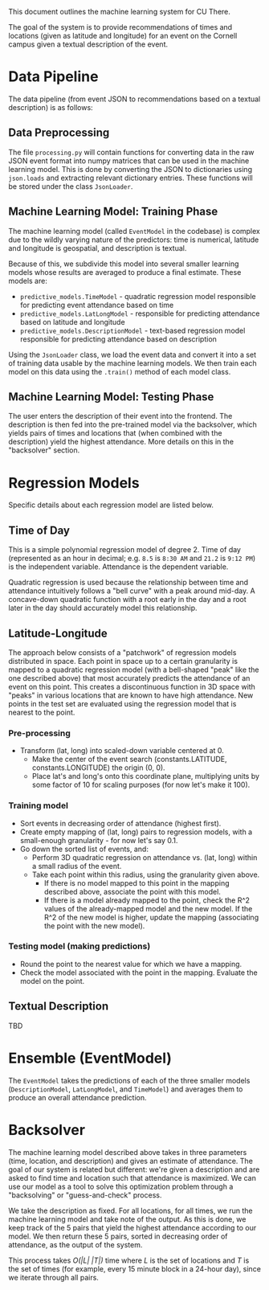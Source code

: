 This document outlines the machine learning system for CU There.

The goal of the system is to provide recommendations of times and locations (given as latitude and longitude) for an event on the Cornell campus given a textual description of the event.

# Data Pipeline

The data pipeline (from event JSON to recommendations based on a textual description) is as follows:

## Data Preprocessing

The file `processing.py` will contain functions for converting data in the raw JSON event format into numpy matrices that can be used in the machine learning model. This is done by converting the JSON to dictionaries using `json.loads` and extracting relevant dictionary entries. These functions will be stored under the class `JsonLoader`.

## Machine Learning Model: Training Phase

The machine learning model (called `EventModel` in the codebase) is complex due to the wildly varying nature of the predictors: time is numerical, latitude and longitude is geospatial, and description is textual.

Because of this, we subdivide this model into several smaller learning models whose results are averaged to produce a final estimate. These models are:

* `predictive_models.TimeModel` - quadratic regression model responsible for predicting event attendance based on time
* `predictive_models.LatLongModel` - responsible for predicting attendance based on latitude and longitude
* `predictive_models.DescriptionModel` - text-based regression model responsible for predicting attendance based on description

Using the `JsonLoader` class, we load the event data and convert it into a set of training data usable by the machine learning models. We then train each model on this data using the `.train()` method of each model class.

## Machine Learning Model: Testing Phase

The user enters the description of their event into the frontend. The description is then fed into the pre-trained model via the backsolver, which yields pairs of times and locations that (when combined with the description) yield the highest attendance. More details on this in the "backsolver" section.

# Regression Models

Specific details about each regression model are listed below.

## Time of Day

This is a simple polynomial regression model of degree 2. Time of day (represented as an hour in decimal; e.g. `8.5` is `8:30 AM` and `21.2` is `9:12 PM`) is the independent variable. Attendance is the dependent variable.

Quadratic regression is used because the relationship between time and attendance intuitively follows a "bell curve" with a peak around mid-day. A concave-down quadratic function with a root early in the day and a root later in the day should accurately model this relationship.

## Latitude-Longitude

The approach below consists of a "patchwork" of regression models distributed in space. Each point in space up to a certain granularity is mapped to a quadratic regression model (with a bell-shaped "peak" like the one described above) that most accurately predicts the attendance of an event on this point. This creates a discontinuous function in 3D space with "peaks" in various locations that are known to have high attendance. New points in the test set are evaluated using the regression model that is nearest to the point.

### Pre-processing

* Transform (lat, long) into scaled-down variable centered at 0.
	* Make the center of the event search (constants.LATITUDE, constants.LONGITUDE) the origin (0, 0).
	* Place lat's and long's onto this coordinate plane, multiplying units by some factor of 10 for scaling purposes (for now let's make it 100).

### Training model

* Sort events in decreasing order of attendance (highest first).
* Create empty mapping of (lat, long) pairs to regression models, with a small-enough granularity - for now let's say 0.1.
* Go down the sorted list of events, and:
	* Perform 3D quadratic regression on attendance vs. (lat, long) within a small radius of the event.
	* Take each point within this radius, using the granularity given above.
		* If there is no model mapped to this point in the mapping described above, associate the point with this model.
		* If there is a model already mapped to the point, check the R^2 values of the already-mapped model and the new model. If the R^2 of the new model is higher, update the mapping (associating the point with the new model).

### Testing model (making predictions)

* Round the point to the nearest value for which we have a mapping.
* Check the model associated with the point in the mapping. Evaluate the model on the point.

## Textual Description

TBD

# Ensemble (EventModel)

The `EventModel` takes the predictions of each of the three smaller models (`DescriptionModel`, `LatLongModel`, and `TimeModel`) and averages them to produce an overall attendance prediction.

# Backsolver

The machine learning model described above takes in three parameters (time, location, and description) and gives an estimate of attendance. The goal of our system is related but different: we're given a description and are asked to find time and location such that attendance is maximized. We can use our model as a tool to solve this optimization problem through a "backsolving" or "guess-and-check" process.

We take the description as fixed. For all locations, for all times, we run the machine learning model and take note of the output. As this is done, we keep track of the 5 pairs that yield the highest attendance according to our model. We then return these 5 pairs, sorted in decreasing order of attendance, as the output of the system.

This process takes _O(|L| |T|)_ time where _L_ is the set of locations and _T_ is the set of times (for example, every 15 minute block in a 24-hour day), since we iterate through all pairs.
